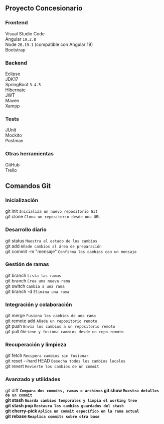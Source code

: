 ## Proyecto Concesionario

### Frontend 

Visual Studio Code  
Angular `19.2.8`  
Node `20.19.1` (compatible con Angular 19)  
Bootstrap

### Backend 

Eclipse  
JDK17  
SpringBoot `3.4.5`  
Hibernate  
JWT  
Maven  
Xampp  

### Tests

JUnit  
Mockito  
Postman

### Otras herramientas

GitHub  
Trello  

## Comandos Git

### Inicialización

git init `Inicializa un nuevo repositorio Git`  
git clone <repo-url> `Clona un repositorio desde una URL`

### Desarrollo diario

git status `Muestra el estado de los cambios`  
git add <archivo> `Añade cambios al área de preparación`  
git commit -m "mensaje" `Confirma los cambios con un mensaje`

### Gestión de ramas

git branch `Lista las ramas`  
git branch <nombre-rama> `Crea una nueva rama`  
git switch <nombre-rama> `Cambia a una rama`  
git branch -d <nombre-rama> `Elimina una rama`

### Integración y colaboración

git merge <rama> `Fusiona los cambios de una rama`  
git remote add <nombre> <url> `Añade un repositorio remoto`  
git push <remoto> <rama> `Envía los cambios a un repositorio remoto`  
git pull <remoto> <rama> `Obtiene y fusiona cambios desde un repo remoto`

### Recuperación y limpieza

git fetch `Recupera cambios sin fusionar`  
git reset --hard HEAD `Desecha todos los cambios locales`  
git revert <hash-commit> `Revierte los cambios de un commit`

### Avanzado y utilidades

git diff <a> <b> `Compara dos commits, ramas o archivos`
git show <hash> `Muestra detalles de un commit`  
git stash `Guarda cambios temporales y limpia el working tree`  
git stash pop `Restaura los cambios guardados del stash`  
git cherry-pick <hash> `Aplica un commit específico en la rama actual`  
git rebase <base> `Reaplica commits sobre otra base`
